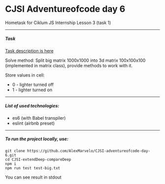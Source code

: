 # CJSI Adventureofcode day 6
Hometask for Ciklum JS Internship Lesson 3 (task 1)

---

##### Task
[Task description is here](http://adventofcode.com/day/6)

Solve method:
  Split big matrix 1000x1000 into 3d matrix 100x100x100 (implemented in matrix class), provide methods to work with it.

  Store values in cell:
  * 0 - lighter turned off
  * 1 - lighter turned on

---

##### List of used technologies:
- es6 (with Babel transpiler)
- eslint (airbnb preset)

---

##### To run the project locally, use:
```
git clone https://github.com/AlexMarvelo/CJSI-adventureofcode-day-6.git
cd CJSI-extendDeep-compareDeep
npm i
npm run test test-big.txt
```
You can see result in stdout
